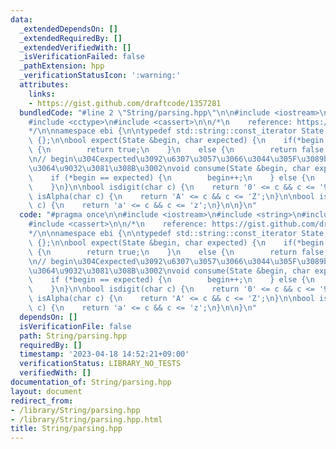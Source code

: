 ```yaml
---
data:
  _extendedDependsOn: []
  _extendedRequiredBy: []
  _extendedVerifiedWith: []
  _isVerificationFailed: false
  _pathExtension: hpp
  _verificationStatusIcon: ':warning:'
  attributes:
    links:
    - https://gist.github.com/draftcode/1357281
  bundledCode: "#line 2 \"String/parsing.hpp\"\n\n#include <iostream>\n#include <string>\n\
    #include <cctype>\n#include <cassert>\n\n/*\n    reference: https://gist.github.com/draftcode/1357281\n\
    */\n\nnamespace ebi {\n\ntypedef std::string::const_iterator State;\nclass ParseError\
    \ {};\n\nbool expect(State &begin, char expected) {\n    if(*begin == expected)\
    \ {\n        return true;\n    }\n    else {\n        return false;\n    }\n}\n\
    \n// begin\u304Cexpected\u3092\u6307\u3057\u3066\u3044\u305F\u3089begin\u3092\u4E00\
    \u3064\u9032\u3081\u308B\u3002\nvoid consume(State &begin, char expected) {\n\
    \    if (*begin == expected) {\n        begin++;\n    } else {\n        assert(0);\n\
    \    }\n}\n\nbool isdigit(char c) {\n    return '0' <= c && c <= '9';\n}\n\nbool\
    \ isAlpha(char c) {\n    return 'A' <= c && c <= 'Z';\n}\n\nbool isalpha(char\
    \ c) {\n    return 'a' <= c && c <= 'z';\n}\n\n}\n"
  code: "#pragma once\n\n#include <iostream>\n#include <string>\n#include <cctype>\n\
    #include <cassert>\n\n/*\n    reference: https://gist.github.com/draftcode/1357281\n\
    */\n\nnamespace ebi {\n\ntypedef std::string::const_iterator State;\nclass ParseError\
    \ {};\n\nbool expect(State &begin, char expected) {\n    if(*begin == expected)\
    \ {\n        return true;\n    }\n    else {\n        return false;\n    }\n}\n\
    \n// begin\u304Cexpected\u3092\u6307\u3057\u3066\u3044\u305F\u3089begin\u3092\u4E00\
    \u3064\u9032\u3081\u308B\u3002\nvoid consume(State &begin, char expected) {\n\
    \    if (*begin == expected) {\n        begin++;\n    } else {\n        assert(0);\n\
    \    }\n}\n\nbool isdigit(char c) {\n    return '0' <= c && c <= '9';\n}\n\nbool\
    \ isAlpha(char c) {\n    return 'A' <= c && c <= 'Z';\n}\n\nbool isalpha(char\
    \ c) {\n    return 'a' <= c && c <= 'z';\n}\n\n}\n"
  dependsOn: []
  isVerificationFile: false
  path: String/parsing.hpp
  requiredBy: []
  timestamp: '2023-04-18 14:52:21+09:00'
  verificationStatus: LIBRARY_NO_TESTS
  verifiedWith: []
documentation_of: String/parsing.hpp
layout: document
redirect_from:
- /library/String/parsing.hpp
- /library/String/parsing.hpp.html
title: String/parsing.hpp
---
```

